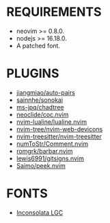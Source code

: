# REQUIREMENTS
- neovim >= 0.8.0.
- nodejs >= 16.18.0.
- A patched font.

# PLUGINS
+ [jiangmiao/auto-pairs](https://github.com/jiangmiao/auto-pairs)
+ [sainnhe/sonokai](https://github.com/sainnhe/sonokai)
+ [ms-jpq/chadtree](https://github.com/ms-jpq/chadtree)
+ [neoclide/coc.nvim](https://github.com/neoclide/coc.nvim)
+ [nvim-lualine/lualine.nvim](https://github.com/nvim-lualine/lualine.nvim)
+ [nvim-tree/nvim-web-devicons](https://github.com/nvim-tree/nvim-web-devicons)
+ [nvim-treesitter/nvim-treesitter](https://github.com/nvim-treesitter/nvim-treesitter)
+ [numToStr/Comment.nvim](https://github.com/numToStr/Comment.nvim)
+ [romgrk/barbar.nvim](https://github.com/romgrk/barbar.nvim)
+ [lewis6991/gitsigns.nvim](https://github.com/lewis6991/gitsigns.nvim)
+ [Saimo/peek.nvim](https://github.com/Saimo/peek.nvim)

# FONTS
+ [Inconsolata LGC](https://www.nerdfonts.com/font-downloads)
